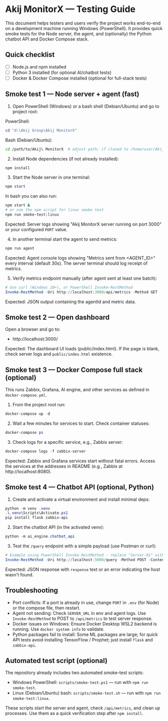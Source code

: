 Akij MonitorX — Testing Guide
=============================

This document helps testers and users verify the project works end-to-end on a development machine running Windows (PowerShell). It provides quick smoke tests for the Node server, the agent, and (optionally) the Python chatbot API and Docker Compose stack.

Quick checklist
---------------
- [ ] Node.js and npm installed
- [ ] Python 3 installed (for optional AI/chatbot tests)
- [ ] Docker & Docker Compose installed (optional for full-stack tests)

Smoke test 1 — Node server + agent (fast)
----------------------------------------
1. Open PowerShell (Windows) or a bash shell (Debian/Ubuntu) and go to project root:

PowerShell:

```powershell
cd "d:\Akij Group\Akij MonitorX"
```

Bash (Debian/Ubuntu):

```bash
cd /path/to/Akij\ MonitorX  # adjust path; if cloned to /home/user/Akij-MonitorX use that
```

2. Install Node dependencies (if not already installed):

```powershell
npm install
```

3. Start the Node server in one terminal:

```powershell
npm start
```

In bash you can also run:

```bash
npm start &
# or use the npm script for linux smoke test
npm run smoke-test:linux
```

Expected: Server logs showing "Akij MonitorX server running on port 3000" or your configured `PORT` value.

4. In another terminal start the agent to send metrics:

```powershell
npm run agent
```

Expected: Agent console logs showing "Metrics sent from <AGENT_ID>" every interval (default 30s). The server terminal should log receipt of metrics.

5. Verify metrics endpoint manually (after agent sent at least one batch):

```powershell
# Use curl (Windows 10+), or PowerShell Invoke-RestMethod
Invoke-RestMethod -Uri http://localhost:3000/api/metrics -Method GET
```

Expected: JSON output containing the agentId and metric data.

Smoke test 2 — Open dashboard
----------------------------
Open a browser and go to:

- http://localhost:3000/

Expected: The dashboard UI loads (public/index.html). If the page is blank, check server logs and `public/index.html` existence.

Smoke test 3 — Docker Compose full stack (optional)
---------------------------------------------------
This runs Zabbix, Grafana, AI engine, and other services as defined in `docker-compose.yml`.

1. From the project root run:

```powershell
docker-compose up -d
```

2. Wait a few minutes for services to start. Check container statuses:

```powershell
docker-compose ps
```

3. Check logs for a specific service, e.g., Zabbix server:

```powershell
docker-compose logs -f zabbix-server
```

Expected: Zabbix and Grafana services start without fatal errors. Access the services at the addresses in README (e.g., Zabbix at http://localhost:8080).

Smoke test 4 — Chatbot API (optional, Python)
-------------------------------------------
1. Create and activate a virtual environment and install minimal deps:

```powershell
python -m venv .venv
.\.venv\Scripts\Activate.ps1
pip install flask zabbix-api
```

2. Start the chatbot API (in the activated venv):

```powershell
python -m ai_engine.chatbot_api
```

3. Test the `/query` endpoint with a simple payload (use Postman or curl):

```powershell
# Example using PowerShell Invoke-RestMethod - replace "Server-01" with an actual host name in your Zabbix
Invoke-RestMethod -Uri http://localhost:5000/query -Method POST -ContentType 'application/json' -Body '{"query":"cpu","host":"Server-01"}'
```

Expected: JSON response with `response` text or an error indicating the host wasn't found.

Troubleshooting
---------------
- Port conflicts: If a port is already in use, change `PORT` in `.env` (for Node) or the compose file, then restart.
- Agent not sending: Check `SERVER_URL` in env and agent logs. Use `Invoke-RestMethod` to POST to `/api/metrics` to test server response.
- Docker issues on Windows: Ensure Docker Desktop WSL2 backend is running. Use `docker system info` to validate.
- Python packages fail to install: Some ML packages are large; for quick API tests avoid installing TensorFlow / Prophet; just install `flask` and `zabbix-api`.

Automated test script (optional)
--------------------------------
The repository already includes two automated smoke-test scripts:

- Windows PowerShell: `scripts/smoke-test.ps1` — run with `npm run smoke-test`.
- Linux (Debian/Ubuntu) bash: `scripts/smoke-test.sh` — run with `npm run smoke-test:linux`.

These scripts start the server and agent, check `/api/metrics`, and clean up processes. Use them as a quick verification step after `npm install`.
